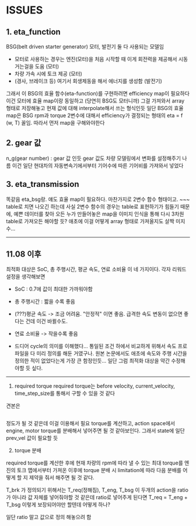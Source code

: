 
# ISSUES

## 1. eta_function

BSG(belt driven starter generator)
모터, 발전기 둘 다 사용되는 모델임

- 모터로 사용하는 경우는 엔진(모터)을 처음 시작할 때 이게 회전력을 제공해서 시동 거는걸을 도움 (모터)
- 차량 가속 시에 토크 제공 (모터)
- (경사, 브레이크 등) 여기서 회생제동을 해서 에너지를 생성함 (발전기)

그래서 이 BSG의 효율 함수(eta-function)를 구현하려면 efficiency map이 필요하다
이건 모터에 효율 map이랑 동일하고 (당연히 BSG도 모터니까) 그걸 가져와서 array 형태로 저장해놓고 현재 값에 대해 interpolate해서 쓰는 형식인듯
일단 BSG의 효율 map은 BSG rpm과 torque 2변수에 대해서 efficiency가 결정되는 형태의 eta = f (w, T) 꼴임.
따라서 먼저 map을 구해와야한다

## 2. gear 값

n_g(gear number) : gear 값 인듯
gear 값도 차량 모델링에서 변화를 설정해주기 나름
이건 일단 현대차의 자동변속기에서부터 기어수에 따른 기어비를 가져와서 넣었다

## 3. eta_transmission  

똑같음 eta_bsg랑. 얘도 효율 map이 필요하다. 마찬가지로 2변수 함수 형태이고. ~~~ table로 치면 나오긴 하는데 사실 2변수 함수의 경우는 table로 표현하기가 힘들기 때문에, 예쁜 데이터를 찾아 오든 누가 만들어놓은 map을 이미지 인식을 통해 다시 3차원 table로 가져오든 해야할 듯? 애초에 이걸 어떻게 array 형태로 가져올지도 살짝 미지수...

-----------------------------------------------------------

## 11.08 이후  

최적화 대상은 SoC, 총 주행시간, 평균 속도, 연료 소비율 이 네 가지이다.
각자 리워드 설정을 생각해보면  

- SoC : 0.7에 값이 최대한 가까워야함
- 총 주행시간 : 짧을 수록 좋음
- (???)평균 속도 -> 조금 어려움. "안정적" 이면 좋음. 급격한 속도 변동이 없으면 좋다는 건데 이건 바뀔수도.
- 연료 소비율 -> 작을수록 좋음  

- 드디어 cycle의 의미를 이해했다... 통일된 조건 하에서 비교하게 위해서 속도 프로파일을 다 미리 정의를 해둔 거였구나.
원본 논문에서도 애초에 속도와 주행 시간을 정의한 적이 없었다는게 가장 큰 함정인듯...
일단 그럼 최적화 대상을 약간 수정해야할 듯 싶다.

-----------------------------------------------------------

1. required torque
required torque는 before velocity, current_velocity, time_step_size를 통해서 구할 수 있을 것 같다

견본은

```python

```

정도가 될 것 같은데 이걸 이용해서 필요 torque를 계산하고, action space에서 engine, motor torque를 분배해서 넣어주면 될 것 같아보인다. 
그래서 state에 일단 prev_vel 값이 필요할 듯 

2. torque 분배

required torque를 계산한 후에
현재 차량의 rpm에 따라 낼 수 있는 최대 torque를 엔진의 토크 맵에서부터 가져온 이후에
torque 분배 시 limitation에 따라 다음 분배를 어떻게 할 지 제약을 줘서 해주면 될 것 같다.

T_brk 가 정의되기 위해서는 T_req(정해짐), T_eng, T_bsg 이 두개의 action을 ratio가 아니라 값 자체를 넣어줘야할 것 같은데
ratio로 넣어주게 된다면 T_req = T_eng + T_bsg 이렇게 보장되어야만 할텐데
어떻게 하나?

일단 ratio 말고 값으로 정의 해놓으려 함
